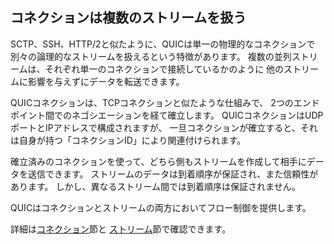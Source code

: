 ## コネクションは複数のストリームを扱う

SCTP、SSH、HTTP/2と似たように、QUICは単一の物理的なコネクションで
別々の論理的なストリームを扱えるという特徴があります。
複数の並列ストリームは、それぞれ単一のコネクションで接続しているかのように
他のストリームに影響を与えずにデータを転送できます。

QUICコネクションは、TCPコネクションと似たような仕組みで、
2つのエンドポイント間でのネゴシエーションを経て確立します。
QUICコネクションはUDPポートとIPアドレスで構成されますが、
一旦コネクションが確立すると、それは自身が持つ「コネクションID」により関連付けられます。

確立済みのコネクションを使って、どちら側もストリームを作成して相手にデータを送信できます。
ストリームのデータは到着順序が保証され、また信頼性があります。
しかし、異なるストリーム間では到着順序は保証されません。

QUICはコネクションとストリームの両方においてフロー制御を提供します。

詳細は[コネクション](quic-connections.md)節と
[ストリーム](quic-streams.md)節で確認できます。
